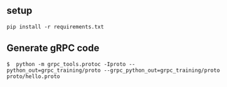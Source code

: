 ## setup
`pip install -r requirements.txt`

## Generate gRPC code
```
$  python -m grpc_tools.protoc -Iproto --python_out=grpc_training/proto --grpc_python_out=grpc_training/proto proto/hello.proto 
```